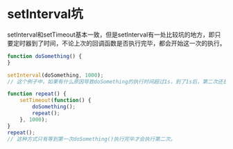 # setInterval坑

setInterval和setTimeout基本一致，但是setInterval有一处比较坑的地方，即只要定时器到了时间，不论上次的回调函数是否执行完毕，都会开始这一次的执行。

```javascript
function doSomething() {
}

setInterval(doSomething, 1000);
// 这个例子中，如果有什么原因导致doSomething的执行时间超过1s，到了1s后，第二次还是会继续执行doSomething。

function repeat() {
    setTimeout(function() {
        doSomething();
        repeat();
    }, 1000);
}
repeat();
// 这种方式只有等到第一次doSomething()执行完毕才会执行第二次。
```

